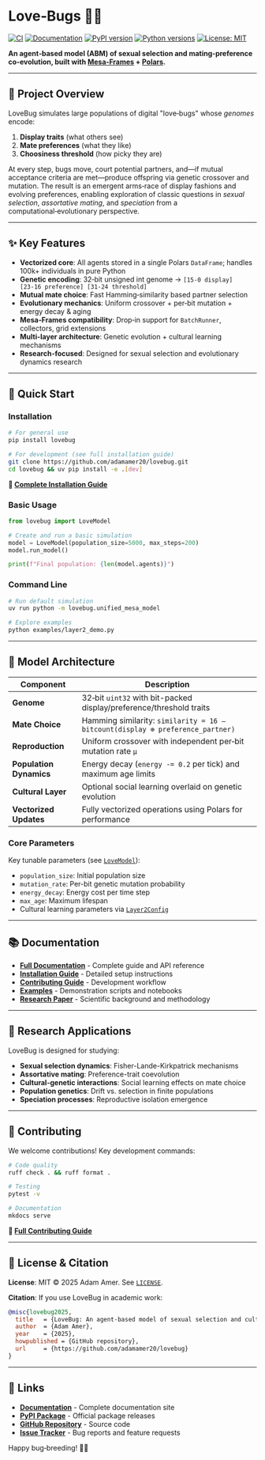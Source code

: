 # Love‑Bugs 🐞💘

[![CI](https://github.com/adamamer20/lovebug/workflows/CI/badge.svg)](https://github.com/adamamer20/lovebug/actions/workflows/ci.yml)
[![Documentation](https://github.com/adamamer20/lovebug/workflows/Documentation/badge.svg)](https://adamamer20.github.io/lovebug/)
[![PyPI version](https://badge.fury.io/py/lovebug.svg)](https://badge.fury.io/py/lovebug)
[![Python versions](https://img.shields.io/pypi/pyversions/lovebug.svg)](https://pypi.org/project/lovebug/)
[![License: MIT](https://img.shields.io/badge/License-MIT-yellow.svg)](https://opensource.org/licenses/MIT)

**An agent‑based model (ABM) of sexual selection and mating‑preference co‑evolution, built with [Mesa‑Frames](https://github.com/projectmesa/mesa-frames) + [Polars](https://pola.rs).**

---

## 📜 Project Overview

LoveBug simulates large populations of digital "love‑bugs" whose *genomes* encode:

1. **Display traits** (what others see)
2. **Mate preferences** (what they like)
3. **Choosiness threshold** (how picky they are)

At every step, bugs move, court potential partners, and—if mutual acceptance criteria are met—produce offspring via genetic crossover and mutation. The result is an emergent arms‑race of display fashions and evolving preferences, enabling exploration of classic questions in *sexual selection*, *assortative mating*, and *speciation* from a computational‑evolutionary perspective.

---

## ✨ Key Features

* **Vectorized core**: All agents stored in a single Polars `DataFrame`; handles 100k+ individuals in pure Python
* **Genetic encoding**: 32‑bit unsigned int genome → `[15‑0 display] [23‑16 preference] [31‑24 threshold]`
* **Mutual mate choice**: Fast Hamming‑similarity based partner selection
* **Evolutionary mechanics**: Uniform crossover + per‑bit mutation + energy decay & aging
* **Mesa‑Frames compatibility**: Drop‑in support for `BatchRunner`, collectors, grid extensions
* **Multi-layer architecture**: Genetic evolution + cultural learning mechanisms
* **Research-focused**: Designed for sexual selection and evolutionary dynamics research

---

## 🚀 Quick Start

### Installation

```bash
# For general use
pip install lovebug

# For development (see full installation guide)
git clone https://github.com/adamamer20/lovebug.git
cd lovebug && uv pip install -e .[dev]
```

**📖 [Complete Installation Guide](https://adamamer20.github.io/lovebug/installation/)**

### Basic Usage

```python
from lovebug import LoveModel

# Create and run a basic simulation
model = LoveModel(population_size=5000, max_steps=200)
model.run_model()

print(f"Final population: {len(model.agents)}")
```

### Command Line

```bash
# Run default simulation
uv run python -m lovebug.unified_mesa_model

# Explore examples
python examples/layer2_demo.py
```

---

## 🧬 Model Architecture

| Component | Description |
|-----------|-------------|
| **Genome** | 32‑bit `uint32` with bit-packed display/preference/threshold traits |
| **Mate Choice** | Hamming similarity: `similarity = 16 – bitcount(display ⊕ preference_partner)` |
| **Reproduction** | Uniform crossover with independent per‑bit mutation rate `μ` |
| **Population Dynamics** | Energy decay (`energy -= 0.2` per tick) and maximum age limits |
| **Cultural Layer** | Optional social learning overlaid on genetic evolution |
| **Vectorized Updates** | Fully vectorized operations using Polars for performance |

### Core Parameters

Key tunable parameters (see [`LoveModel`](src/lovebug/unified_mesa_model.py)):

* `population_size`: Initial population size
* `mutation_rate`: Per-bit genetic mutation probability
* `energy_decay`: Energy cost per time step
* `max_age`: Maximum lifespan
* Cultural learning parameters via [`Layer2Config`](src/lovebug/layer2/config.py)

---

## 📚 Documentation

* **[Full Documentation](https://adamamer20.github.io/lovebug/)** - Complete guide and API reference
* **[Installation Guide](https://adamamer20.github.io/lovebug/installation/)** - Detailed setup instructions
* **[Contributing Guide](https://adamamer20.github.io/lovebug/development/contributing/)** - Development workflow
* **[Examples](examples/)** - Demonstration scripts and notebooks
* **[Research Paper](paper/paper.qmd)** - Scientific background and methodology

---

## 🔬 Research Applications

LoveBug is designed for studying:

* **Sexual selection dynamics**: Fisher-Lande-Kirkpatrick mechanisms
* **Assortative mating**: Preference-trait coevolution
* **Cultural-genetic interactions**: Social learning effects on mate choice
* **Population genetics**: Drift vs. selection in finite populations
* **Speciation processes**: Reproductive isolation emergence

---

## 🤝 Contributing

We welcome contributions! Key development commands:

```bash
# Code quality
ruff check . && ruff format .

# Testing
pytest -v

# Documentation
mkdocs serve
```

**📖 [Full Contributing Guide](https://adamamer20.github.io/lovebug/development/contributing/)**

---

## 📄 License & Citation

**License**: MIT © 2025 Adam Amer. See [`LICENSE`](LICENSE).

**Citation**: If you use LoveBug in academic work:

```bibtex
@misc{lovebug2025,
  title   = {LoveBug: An agent‑based model of sexual selection and cultural-genetic coevolution},
  author  = {Adam Amer},
  year    = {2025},
  howpublished = {GitHub repository},
  url     = {https://github.com/adamamer20/lovebug}
}
```

---

## 🔗 Links

* **[Documentation](https://adamamer20.github.io/lovebug/)** - Complete documentation site
* **[PyPI Package](https://pypi.org/project/lovebug/)** - Official package releases
* **[GitHub Repository](https://github.com/adamamer20/lovebug)** - Source code
* **[Issue Tracker](https://github.com/adamamer20/lovebug/issues)** - Bug reports and feature requests

Happy bug‑breeding! 🐞🎉
